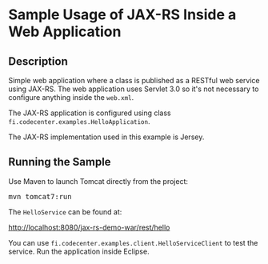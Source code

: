Sample Usage of JAX-RS Inside a Web Application
===============================================

Description
-----------

Simple web application where a class is published as a RESTful web service 
using JAX-RS. The web application uses Servlet 3.0 so it's not necessary to
configure anything inside the `web.xml`.

The JAX-RS application is configured using class 
`fi.codecenter.examples.HelloApplication`.

The JAX-RS implementation used in this example is Jersey. 

Running the Sample
------------------

Use Maven to launch Tomcat directly from the project:

<pre>
mvn tomcat7:run
</pre>

The `HelloService` can be found at:

<http://localhost:8080/jax-rs-demo-war/rest/hello>

You can use `fi.codecenter.examples.client.HelloServiceClient` to test the 
service. Run the application inside Eclipse.
